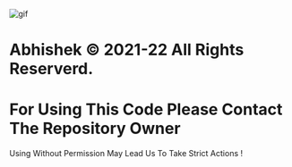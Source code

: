 ![gif](https://user-images.githubusercontent.com/84964362/120994634-4cad7e80-c7a2-11eb-8e8e-945ebbe24f9f.gif)
# Abhishek © 2021-22 All Rights Reserverd.

# For Using This Code Please Contact The Repository Owner

Using Without Permission May Lead Us To Take Strict Actions !
